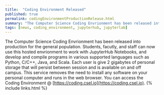 ```yaml
---
title:  "Coding Environment Released"
published: true
permalink: codingEnvironmentProductionRelease.html
summary: "The Computer Science Coding Envrionment has been released into production for the general population."
tags: [news, coding_environment, jupyterhub, jupyterlab]
---
```


The Computer Science Coding Envrionment has been released into production for the general population. Students, facutly, and staff can now use this hosted envrionment to work with JupyterHub Notebooks, and develop and compile programs in various supported languages such as Python, C/C++, Java, and Scala. Each user is give 2 gigabytes of personal storage that will persist between session and is available on and off campus. This service removes the need to install any software on your personal computer and runs in the web browser. You can access the Coding Environment @ [https://coding.csel.io](https://coding.csel.io).
{% include links.html %}
